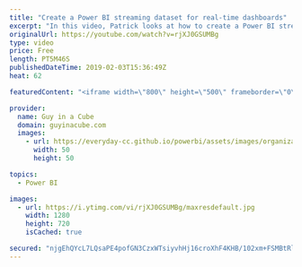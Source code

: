 ```yaml
---
title: "Create a Power BI streaming dataset for real-time dashboards"
excerpt: "In this video, Patrick looks at how to create a Power BI streaming dataset and use that to create a real-time dashboard. You can easily use something like PowerShell to push data into the Power BI streaming dataset.  Demo files - https://guyinacu.be/demofiles  LET'S CONNECT!  Guy in a Cube -- https://guyinacube.com"
originalUrl: https://youtube.com/watch?v=rjXJ0GSUMBg
type: video
price: Free
length: PT5M46S
publishedDateTime: 2019-02-03T15:36:49Z
heat: 62

featuredContent: "<iframe width=\"800\" height=\"500\" frameborder=\"0\" src=\"https://www.youtube.com/embed/rjXJ0GSUMBg\" allow=\"accelerometer; autoplay; encrypted-media; gyroscope; picture-in-picture\" allowfullscreen></iframe>"

provider:
  name: Guy in a Cube
  domain: guyinacube.com
  images:
    - url: https://everyday-cc.github.io/powerbi/assets/images/organizations/guyinacube.com-50x50.jpg
      width: 50
      height: 50

topics:
  - Power BI

images:
  - url: https://i.ytimg.com/vi/rjXJ0GSUMBg/maxresdefault.jpg
    width: 1280
    height: 720
    isCached: true

secured: "njgEhQYcL7LQsaPE4pofGN3CzxWTsiyvhHj16croXhF4KHB/102xm+FSMBtRl5/pxvqipdbpcNx+vj1nUV+kFbmK3TzaOBH2l5tfW5N+xO6vcGqkReHbQmoJiwigh+rXa6rbsAnL93Hz4MzMO9Wzgicu6jjHHzG5LDAx0Kxy4dZvj6ZO8hg2ZmXJ9kGgOtrHlOhWK02CHnsSZNGU7uGNd9r0ng225QIyOPmM5fDluDudS0qD/S/6iWX2rsfmZ1HT4bXXnQh/eacXAeZa5q6BkSpFUq6dcS5F3qrTxffoV2/XHnywGTcXfnCaEWb8F0E5GAOsQOBwgyeMzvsVfNuh6KMyaCq0jwi+qqBiYsPWnIWh9Os9F+K3OzWtHDk+/AZjnyhuUiAa/3EBcDmkueX2K3XmDziuQr7AFFSUfn2wmHL8bTQ8mfFChUxJqqNWfHLw;Typr+G8NukjiojL5ZcQriw=="
---
```


